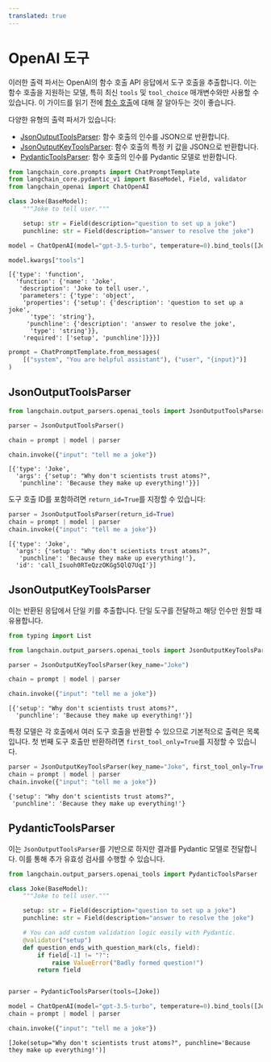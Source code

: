 ```yaml
---
translated: true
---
```


# OpenAI 도구

이러한 출력 파서는 OpenAI의 함수 호출 API 응답에서 도구 호출을 추출합니다. 이는 함수 호출을 지원하는 모델, 특히 최신 `tools` 및 `tool_choice` 매개변수와만 사용할 수 있습니다. 이 가이드를 읽기 전에 [함수 호출](/docs/modules/model_io/chat/function_calling)에 대해 잘 알아두는 것이 좋습니다.

다양한 유형의 출력 파서가 있습니다:

- [JsonOutputToolsParser](https://api.python.langchain.com/en/latest/output_parsers/langchain_core.output_parsers.openai_tools.JsonOutputToolsParser.html#langchain_core.output_parsers.openai_tools.JsonOutputToolsParser): 함수 호출의 인수를 JSON으로 반환합니다.
- [JsonOutputKeyToolsParser](https://api.python.langchain.com/en/latest/output_parsers/langchain_core.output_parsers.openai_tools.JsonOutputKeyToolsParser.html#langchain_core.output_parsers.openai_tools.JsonOutputKeyToolsParser): 함수 호출의 특정 키 값을 JSON으로 반환합니다.
- [PydanticToolsParser](https://api.python.langchain.com/en/latest/output_parsers/langchain_core.output_parsers.openai_tools.PydanticToolsParser.html#langchain_core.output_parsers.openai_tools.PydanticToolsParser): 함수 호출의 인수를 Pydantic 모델로 반환합니다.

```python
from langchain_core.prompts import ChatPromptTemplate
from langchain_core.pydantic_v1 import BaseModel, Field, validator
from langchain_openai import ChatOpenAI
```

```python
class Joke(BaseModel):
    """Joke to tell user."""

    setup: str = Field(description="question to set up a joke")
    punchline: str = Field(description="answer to resolve the joke")
```

```python
model = ChatOpenAI(model="gpt-3.5-turbo", temperature=0).bind_tools([Joke])
```

```python
model.kwargs["tools"]
```

```output
[{'type': 'function',
  'function': {'name': 'Joke',
   'description': 'Joke to tell user.',
   'parameters': {'type': 'object',
    'properties': {'setup': {'description': 'question to set up a joke',
      'type': 'string'},
     'punchline': {'description': 'answer to resolve the joke',
      'type': 'string'}},
    'required': ['setup', 'punchline']}}}]
```

```python
prompt = ChatPromptTemplate.from_messages(
    [("system", "You are helpful assistant"), ("user", "{input}")]
)
```

## JsonOutputToolsParser

```python
from langchain.output_parsers.openai_tools import JsonOutputToolsParser
```

```python
parser = JsonOutputToolsParser()
```

```python
chain = prompt | model | parser
```

```python
chain.invoke({"input": "tell me a joke"})
```

```output
[{'type': 'Joke',
  'args': {'setup': "Why don't scientists trust atoms?",
   'punchline': 'Because they make up everything!'}}]
```

도구 호출 ID를 포함하려면 `return_id=True`를 지정할 수 있습니다:

```python
parser = JsonOutputToolsParser(return_id=True)
chain = prompt | model | parser
chain.invoke({"input": "tell me a joke"})
```

```output
[{'type': 'Joke',
  'args': {'setup': "Why don't scientists trust atoms?",
   'punchline': 'Because they make up everything!'},
  'id': 'call_Isuoh0RTeQzzOKGg5QlQ7UqI'}]
```

## JsonOutputKeyToolsParser

이는 반환된 응답에서 단일 키를 추출합니다. 단일 도구를 전달하고 해당 인수만 원할 때 유용합니다.

```python
from typing import List

from langchain.output_parsers.openai_tools import JsonOutputKeyToolsParser
```

```python
parser = JsonOutputKeyToolsParser(key_name="Joke")
```

```python
chain = prompt | model | parser
```

```python
chain.invoke({"input": "tell me a joke"})
```

```output
[{'setup': "Why don't scientists trust atoms?",
  'punchline': 'Because they make up everything!'}]
```

특정 모델은 각 호출에서 여러 도구 호출을 반환할 수 있으므로 기본적으로 출력은 목록입니다. 첫 번째 도구 호출만 반환하려면 `first_tool_only=True`를 지정할 수 있습니다.

```python
parser = JsonOutputKeyToolsParser(key_name="Joke", first_tool_only=True)
chain = prompt | model | parser
chain.invoke({"input": "tell me a joke"})
```

```output
{'setup': "Why don't scientists trust atoms?",
 'punchline': 'Because they make up everything!'}
```

## PydanticToolsParser

이는 `JsonOutputToolsParser`를 기반으로 하지만 결과를 Pydantic 모델로 전달합니다. 이를 통해 추가 유효성 검사를 수행할 수 있습니다.

```python
from langchain.output_parsers.openai_tools import PydanticToolsParser
```

```python
class Joke(BaseModel):
    """Joke to tell user."""

    setup: str = Field(description="question to set up a joke")
    punchline: str = Field(description="answer to resolve the joke")

    # You can add custom validation logic easily with Pydantic.
    @validator("setup")
    def question_ends_with_question_mark(cls, field):
        if field[-1] != "?":
            raise ValueError("Badly formed question!")
        return field


parser = PydanticToolsParser(tools=[Joke])
```

```python
model = ChatOpenAI(model="gpt-3.5-turbo", temperature=0).bind_tools([Joke])
chain = prompt | model | parser
```

```python
chain.invoke({"input": "tell me a joke"})
```

```output
[Joke(setup="Why don't scientists trust atoms?", punchline='Because they make up everything!')]
```
